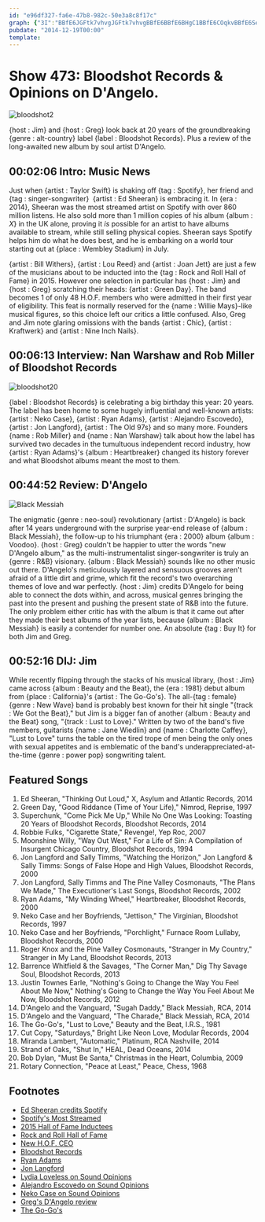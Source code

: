 ```yaml
---
id: "e96df327-fa6e-47b8-982c-50e3a8c8f17c"
graph: {"3I":"BBfE6JGFtk7vhvgJGFtk7vhvgBBfE6BBfE6BHgC1BBfE6COqkvBBfE6SeKN3Jnvq2adrSbK1Zg4adrSbGgdMIadrSbadrSbp94wxadrSbjpULlHBvVfadrSb","AD":"BKbz4JWlawBKbz4iY4YjBKbz4qoBuxBKbz4gkCIcBKbz4gSaluBEZk3BKbz4BIR2TJWlawBEZk3gSalu","22S":"BDocoBGEiqBDocoaWrheBGEiqaWrhe97qipBHm1G97qipX6cfd29HZJaWrhe","2F4":"NpPpaX6cfdNpPpaYmcMU"}
pubdate: "2014-12-19T00:00"
template: 
---
```






# Show 473: Bloodshot Records & Opinions on D'Angelo.

![bloodshot2](https://static.soundopinions.org/images/2014/bloodshot_web.jpg)

{host : Jim} and {host : Greg} look back at 20 years of the groundbreaking {genre : alt-country} label {label : Bloodshot Records}. Plus a review of the long-awaited new album by soul artist D'Angelo.



## 00:02:06 Intro: Music News

Just when {artist : Taylor Swift} is shaking off {tag : Spotify}, her friend and {tag : singer-songwriter}  {artist : Ed Sheeran} is embracing it. In {era : 2014}, Sheeran was the most streamed artist on Spotify with over 860 million listens. He also sold more than 1 million copies of his album {album : *X*} in the UK alone, proving it *is* possible for an artist to have albums available to stream, while still selling physical copies. Sheeran says Spotify helps him do what he does best, and he is embarking on a world tour starting out at {place : Wembley Stadium} in July.

{artist : Bill Withers}, {artist : Lou Reed} and {artist : Joan Jett} are just a few of the musicians about to be inducted into the {tag : Rock and Roll Hall of Fame} in 2015. However one selection in particular has {host : Jim} and {host : Greg} scratching their heads: {artist : Green Day}. The band becomes 1 of only 48 H.O.F. members who were admitted in their first year of eligibility. This feat is normally reserved for the {name : Willie Mays}-like musical figures, so this choice left our critics a little confused. Also, Greg and Jim note glaring omissions with the bands {artist : Chic}, {artist : Kraftwerk} and {artist : Nine Inch Nails}.



## 00:06:13 Interview: Nan Warshaw and Rob Miller of Bloodshot Records

![bloodshot20](https://static.soundopinions.org/assets/473/AD0.jpg)

{label : Bloodshot Records} is celebrating a big birthday this year: 20 years. The label has been home to some hugely influential and well-known artists: {artist : Neko Case}, {artist : Ryan Adams}, {artist : Alejandro Escovedo}, {artist : Jon Langford}, {artist : The Old 97s} and so many more. Founders {name : Rob Miller} and {name : Nan Warshaw} talk about how the label has survived two decades in the tumultuous independent record industry, how {artist : Ryan Adams}'s {album : Heartbreaker} changed its history forever and what Bloodshot albums meant the most to them.



## 00:44:52 Review: D'Angelo

![Black Messiah](https://static.soundopinions.org/assets/473/22S0.jpg)

The enigmatic {genre : neo-soul} revolutionary {artist : D'Angelo} is back after 14 years underground with the surprise year-end release of {album : Black Messiah}, the follow-up to his triumphant {era : 2000} album {album : Voodoo}. {host : Greg} couldn't be happier to utter the words "new D'Angelo album," as the multi-instrumentalist singer-songwriter is truly an {genre : R&B} visionary. {album : Black Messiah} sounds like no other music out there. D'Angelo's meticulously layered and sensuous grooves aren't afraid of a little dirt and grime, which fit the record's two overarching themes of love and war perfectly. {host : Jim} credits D'Angelo for being able to connect the dots within, and across, musical genres bringing the past into the present and pushing the present state of R&B into the future. The only problem either critic has with the album is that it came out after they made their best albums of the year lists, because {album : Black Messiah} is easily a contender for number one. An absolute {tag : Buy It} for both Jim and Greg.



## 00:52:16 DIJ: Jim

While recently flipping through the stacks of his musical library, {host : Jim} came across {album : Beauty and the Beat}, the {era : 1981} debut album from {place : California}'s {artist : The Go-Go's}.  The all-{tag : female}  {genre : New Wave} band is probably best known for their hit single "{track : We Got the Beat}," but Jim is a bigger fan of another {album : Beauty and the Beat} song, "{track : Lust to Love}." Written by two of the band's five members, guitarists {name : Jane Wiedlin} and {name : Charlotte Caffey}, "Lust to Love" turns the table on the tired trope of men being the only ones with sexual appetites and is emblematic of the band's underappreciated-at-the-time {genre : power pop} songwriting talent.



## Featured Songs

1. Ed Sheeran, "Thinking Out Loud," X, Asylum and Atlantic Records, 2014
2. Green Day, "Good Riddance (Time of Your Life)," Nimrod, Reprise, 1997
3. Superchunk, "Come Pick Me Up," While No One Was Looking: Toasting 20 Years of Bloodshot Records, Bloodshot Records, 2014
4. Robbie Fulks, "Cigarette State," Revenge!, Yep Roc, 2007
5. Moonshine Willy, "Way Out West," For a Life of Sin: A Compilation of Insurgent Chicago Country, Bloodshot Records, 1994
6. Jon Langford and Sally Timms, "Watching the Horizon," Jon Langford & Sally Timms: Songs of False Hope and High Values, Bloodshot Records, 2000
7. Jon Langford, Sally Timms and The Pine Valley Cosmonauts, "The Plans We Made," The Executioner's Last Songs, Bloodshot Records, 2002
8. Ryan Adams, "My Winding Wheel," Heartbreaker, Bloodshot Records, 2000
9. Neko Case and her Boyfriends, "Jettison," The Virginian, Bloodshot Records, 1997
10. Neko Case and her Boyfriends, "Porchlight," Furnace Room Lullaby, Bloodshot Records, 2000
11. Roger Knox and the Pine Valley Cosmonauts, "Stranger in My Country," Stranger in My Land, Bloodshot Records, 2013
12. Barrence Whitfield & the Savages, "The Corner Man," Dig Thy Savage Soul, Bloodshot Records, 2013
13. Justin Townes Earle, "Nothing's Going to Change the Way You Feel About Me Now," Nothing's Going to Change the Way You Feel About Me Now, Bloodshot Records, 2012
14. D'Angelo and the Vanguard, "Sugah Daddy," Black Messiah, RCA, 2014
15. D'Angelo and the Vanguard, "The Charade," Black Messiah, RCA, 2014
16. The Go-Go's, "Lust to Love," Beauty and the Beat, I.R.S., 1981
17. Cut Copy, "Saturdays," Bright Like Neon Love, Modular Records, 2004
18. Miranda Lambert, "Automatic," Platinum, RCA Nashville, 2014
19. Strand of Oaks, "Shut In," HEAL, Dead Oceans, 2014
20. Bob Dylan, "Must Be Santa," Christmas in the Heart, Columbia, 2009
21. Rotary Connection, "Peace at Least," Peace, Chess, 1968



## Footnotes

- [Ed Sheeran credits Spotify](http://www.bbc.com/news/entertainment-arts-30436855)
- [Spotify's Most Streamed](http://www.billboard.com/articles/columns/pop-shop/6334841/ed-sheeran-is-spotifys-most-streamed-act-for-2014)
- [2015 Hall of Fame Inductees](http://www.rollingstone.com/music/news/green-day-lou-reed-joan-jett-ringo-starr-lead-2015-rock-and-roll-hall-of-fame-20141216)
- [Rock and Roll Hall of Fame](http://www.rockhall.com/)
- [New H.O.F. CEO](http://www.soundopinions.org/show/381)
- [Bloodshot Records](https://www.bloodshotrecords.com/)
- [Ryan Adams](http://paxamrecords.com/)
- [Jon Langford](http://jonlangford.de/)
- [Lydia Loveless on Sound Opinions](http://www.soundopinions.org/show/348/#lydialoveless)
- [Alejandro Escovedo on Sound Opinions](http://www.soundopinions.org/show/156)
- [Neko Case on Sound Opinions](http://www.soundopinions.org/show/413)
- [Greg's D'Angelo review](http://www.chicagotribune.com/entertainment/music/chi-dangelo-album-review-20141216-column.html)
- [The Go-Go's](http://www.gogos.com/)